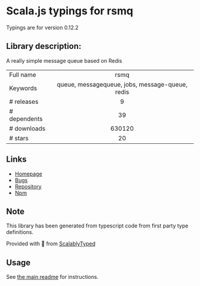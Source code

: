 
# Scala.js typings for rsmq

Typings are for version 0.12.2

## Library description:
A really simple message queue based on Redis

|                    |                 |
| ------------------ | :-------------: |
| Full name          | rsmq |
| Keywords           | queue, messagequeue, jobs, message-queue, redis |
| # releases         | 9 |
| # dependents       | 39 |
| # downloads        | 630120 |
| # stars            | 20 |

## Links
- [Homepage](https://github.com/smrchy/rsmq#readme)
- [Bugs](https://github.com/smrchy/rsmq/issues)
- [Repository](https://github.com/smrchy/rsmq)
- [Npm](https://www.npmjs.com/package/rsmq)
    


## Note
This library has been generated from typescript code from first party type definitions.

Provided with :purple_heart: from [ScalablyTyped](https://github.com/oyvindberg/ScalablyTyped)

## Usage
See [the main readme](../../readme.md) for instructions.


